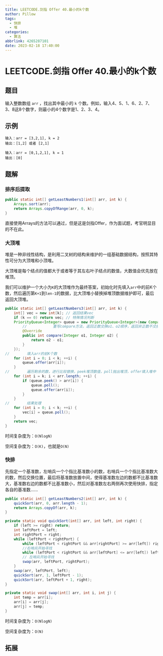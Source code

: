 ```yaml
---
title: LEETCODE.剑指 Offer 40.最小的k个数
author: Pillow
tags:
  - 快排
  - 堆
categories:
  - 算法
abbrlink: 4265287101
date: 2023-02-18 17:40:00
---
```

# LEETCODE.剑指 Offer 40.最小的k个数

## 题目

输入整数数组 `arr` ，找出其中最小的 `k` 个数。例如，输入4、5、1、6、2、7、3、8这8个数字，则最小的4个数字是1、2、3、4。

## 示例

~~~
输入：arr = [3,2,1], k = 2
输出：[1,2] 或者 [2,1]
~~~

~~~
输入：arr = [0,1,2,1], k = 1
输出：[0]
~~~



## 题解

### 排序后提取

~~~Java
public static int[] getLeastNumbers1(int[] arr, int k) {
    Arrays.sort(arr);
    return Arrays.copyOfRange(arr, 0, k);
}
~~~

直接使用Arrays的方法可以通过，但是这是剑指Offer，作为面试题，考官明显目的不在此。

### 大顶堆

堆是一种非线性结构，是利用二叉树的结构来维护的一组基础数据结构，按照其特性可分为大顶堆和小顶堆。

大顶堆是每个结点的值都大于或者等于其左右叶子结点的数值，大数值会优先放在堆顶。

我们可以维护一个大小为`K`的大顶堆作为最终答案，初始化时先填入`arr`中的前K个数，然后遍历第`K+1`到`len-1`的数据，比大顶堆小替换掉堆顶数据维护即可，最后返回大顶堆。

~~~java
public static int[] getLeastNumbers3(int[] arr, int k) {
    int[] vec = new int[k]; // 返回结果vec
    if (k == 0) return vec; // 特殊情况判断
    PriorityQueue<Integer> queue = new PriorityQueue<Integer>(new Comparator<Integer>() {
        //            重写compare方法，返回正数交换o1、o2顺序，返回非正数不交换
        @Override
        public int compare(Integer o1, Integer o2) {
            return o2 - o1;
        }
    });
//        填入arr的前K个数
    for (int i = 0; i < k; ++i) {
        queue.offer(arr[i]);
    }
//        遍历剩余的数，进行比较替换，peek堆顶数值，poll抛出堆顶，offer填入堆中
    for (int i = k; i < arr.length; ++i) {
        if (queue.peek() > arr[i]) {
            queue.poll();
            queue.offer(arr[i]);
        }
    }
//        结果处理
    for (int i = 0; i < k; ++i) {
        vec[i] = queue.poll();
    }
    return vec;
}
~~~

时间复杂度为：`O(NlogN)`

空间复杂度为：`O(K)`，也就是`O(N)`

### 快排

先指定一个基准数，左哨兵一个个指比基准数小的数，右哨兵一个个指比基准数大的数，然后交换位置，最后将基准数放置中间，使得基准数左边的数都不比基准数大，基准数右边的数都不比基准数小，然后对基准数左右两侧再次使用快排，指定各自的基准数……

~~~Java
public static int[] getLeastNumbers2(int[] arr, int k) {
    quickSort(arr, 0, arr.length - 1);
    return Arrays.copyOf(arr, k);
}

private static void quickSort(int[] arr, int left, int right) {
    if (left >= right) return;
    int leftPort = left;
    int rightPort = right;
    while (leftPort < rightPort) {
        while (leftPort < rightPort && arr[rightPort] >= arr[left]) rightPort--; 
        //右哨兵开始寻找
        while (leftPort < rightPort && arr[leftPort] <= arr[left]) leftPort++; 
        // 左哨兵开始寻找
        swap(arr, leftPort, rightPort);
    }
    swap(arr, leftPort, left);
    quickSort(arr, 1, leftPort - 1);
    quickSort(arr, leftPort + 1, right);
}

private static void swap(int[] arr, int i, int j) {
    int temp = arr[i];
    arr[i] = arr[j];
    arr[j] = temp;
}
~~~

时间复杂度为：`O(NlogN)`

空间复杂度为：`O(N)`

## 拓展

